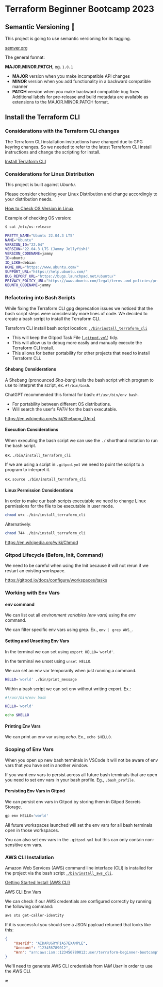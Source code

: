 # Terraform Beginner Bootcamp 2023

## Semantic Versioning :mage:

This project is going to use semantic versioning for its tagging.

[semver.org](https://semver.org/)

The general format:

**MAJOR.MINOR.PATCH**, eg. `1.0.1`

* **MAJOR** version when you make incompatible API changes
* **MINOR** version when you add functionality in a backward compatible manner
* **PATCH** version when you make backward compatible bug fixes
Additional labels for pre-release and build metadata are available as extensions to the MAJOR.MINOR.PATCH format.

## Install the Terraform CLI

### Considerations with the Terraform CLI changes

The Terraform CLI installation instructions have changed due to GPG keyring changes. So we needed to refer to the latest Terraform CLI install instructions and change the scripting for install.

[Install Terraform CLI](https://developer.hashicorp.com/terraform/tutorials/aws-get-started/install-cli)

### Considerations for Linux Distribution

This project is built against _Ubuntu_.

Please consider checking your Linux Distribution and change accordingly to your distribution needs.

[How to Check OS Version in Linux](https://www.cyberciti.biz/faq/how-to-check-os-version-in-linux-command-line/)

Example of checking OS version:

```sh
$ cat /etc/os-release

PRETTY_NAME="Ubuntu 22.04.3 LTS"
NAME="Ubuntu"
VERSION_ID="22.04"
VERSION="22.04.3 LTS (Jammy Jellyfish)"
VERSION_CODENAME=jammy
ID=ubuntu
ID_LIKE=debian
HOME_URL="https://www.ubuntu.com/"
SUPPORT_URL="https://help.ubuntu.com/"
BUG_REPORT_URL="https://bugs.launchpad.net/ubuntu/"
PRIVACY_POLICY_URL="https://www.ubuntu.com/legal/terms-and-policies/privacy-policy"
UBUNTU_CODENAME=jammy
```

### Refactoring into Bash Scripts

While fixing the Terraform CLI gpg deprecation issues we noticed that the bash script steps were considerably more lines of code. We decided to create a bash script to install the Terraform CLI.

Terraform CLI install bash script location: [`./bin/install_terraform_cli`](./bin/install_terraform_cli)

- This will keep the Gitpod Task File ([`.gitpod.yml`](.gitpod.yml)) tidy.
- This will allow us to debug more easily and manually execute the Terraform CLI install.
- This allows for better portability for other projects that need to install Terraform CLi.

#### Shebang Considerations

A Shebang (pronounced _Sha-bang_) tells the bash script which program to use to interpret the script, ex. `#!/bin/bash`.

ChatGPT recommended this format for bash: `#!/usr/bin/env bash`.

- For portability between different OS distributions.
- Will search the user's _PATH_ for the bash executable.

https://en.wikipedia.org/wiki/Shebang_(Unix)

#### Execution Considerations

When executing the bash script we can use the `./` shorthand notation to run the bash script.

ex. `./bin/install_terraform_cli`

If we are using a script in `.gitpod.yml` we need to point the script to a program to interpret it.

ex. `source ./bin/install_terraform_cli`

#### Linux Permission Considerations

In order to make our bash scripts executable we need to change Linux permissions for the file to be executable in user mode.

```sh
chmod u+x ./bin/install_terraform_cli
```

Alternatively:

```sh
chmod 744 ./bin/install_terraform_cli
```

https://en.wikipedia.org/wiki/Chmod

### Gitpod Lifecycle (Before, Init, Command)

We need to be careful when using the Init because it will not rerun if we restart an existing workspace.

https://gitpod.io/docs/configure/workspaces/tasks

### Working with Env Vars

#### env command

We can list out all _environment variables (env vars)_ using the _env_ command.

We can filter specific env vars using grep. Ex., `env | grep AWS_`.

#### Setting and Unsetting Env Vars

In the terminal we can set using `export HELLO='world'`.

In the terminal we unset using `unset HELLO`.

We can set an env var temporarily when just running a command.

```sh
HELLO='world' ./bin/print_message
```

Within a bash script we can set env without writing export. Ex.:

```sh
#!/usr/bin/env bash

HELLO='world'

echo $HELLO
```

#### Printing Env Vars

We can print an env var using _echo_. Ex., `echo $HELLO`.

### Scoping of Env Vars

When you open up new bash terminals in VSCode it will not be aware of env vars that you have set in another window.

If you want env vars to persist across all future bash terminals that are open you need to set env vars in your bash profile. Eg., `.bash_profile`.

#### Persisting Env Vars in Gitpod

We can persist env vars in Gitpod by storing them in Gitpod Secrets Storage.

```sh
gp env HELLO='world'
```

All future workspaces launched will set the env vars for all bash terminals open in those workspaces.

You can also set env vars in the `.gitpod.yml` but this can only contain non-sensitive env vars.

### AWS CLI Installation

Amazon Web Services (AWS) command line interface (CLI) is installed for the project via the bash script [`./bin/install_aws_cli`](./bin/install_aws_cli).

[Getting Started Install (AWS CLI)](https://docs.aws.amazon.com/cli/latest/userguide/getting-started-install.html)

[AWS CLI Env Vars](https://docs.aws.amazon.com/cli/latest/userguide/cli-configure-envvars.html)

We can check if our AWS credentials are configured correctly by running the following command:

```sh
aws sts get-caller-identity
```

If it is successful you should see a JSON payload returned that looks like this:

```json
{
    "UserId": "AIDARUGRYPIAS7EXAMPLE",
    "Account": "123456789012",
    "Arn": "arn:aws:iam::123456789012:user/terraform-beginner-bootcamp"
}
```

We'll need to generate AWS CLI credentials from _IAM User_ in order to use the AWS CLI.

:end: